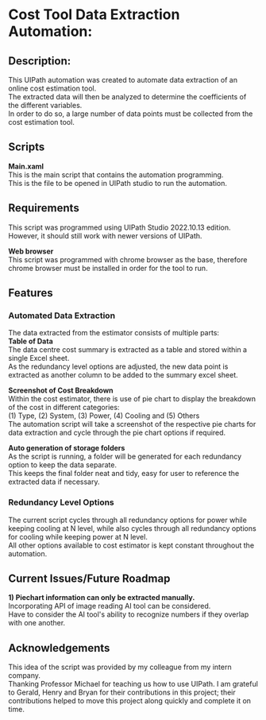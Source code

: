 # Cost Tool Data Extraction Automation:
  
## Description:
This UIPath automation was created to automate data extraction of an online cost estimation tool.  
The extracted data will then be analyzed to determine the coefficients of the different variables.  
In order to do so, a large number of data points must be collected from the cost estimation tool.  
  
## Scripts  
__Main.xaml__  
This is the main script that contains the automation programming.  
This is the file to be opened in UIPath studio to run the automation.  
  
## Requirements
This script was programmed using UIPath Studio 2022.10.13 edition.  
However, it should still work with newer versions of UIPath.  
  
__Web browser__  
This script was programmed with chrome browser as the base, therefore chrome browser must be installed in order for the tool to run.  
  
## Features
### Automated Data Extraction
The data extracted from the estimator consists of multiple parts:  
__Table of Data__  
The data centre cost summary is extracted as a table and stored within a single Excel sheet.  
As the redundancy level options are adjusted, the new data point is extracted as another column to be added to the summary excel sheet.  

__Screenshot of Cost Breakdown__  
Within the cost estimator, there is use of pie chart to display the breakdown of the cost in different categories:  
(1) Type, (2) System, (3) Power, (4) Cooling and (5) Others  
The automation script will take a screenshot of the respective pie charts for data extraction and cycle through the pie chart options if required.  

__Auto generation of storage folders__  
As the script is running, a folder will be generated for each redundancy option to keep the data separate.  
This keeps the final folder neat and tidy, easy for user to reference the extracted data if necessary.  

### Redundancy Level Options
The current script cycles through all redundancy options for power while keeping cooling at N level, while also cycles through all redundancy options for cooling while keeping power at N level.  
All other options available to cost estimator is kept constant throughout the automation.  

## Current Issues/Future Roadmap
__1) Piechart information can only be extracted manually.__  
  Incorporating API of image reading AI tool can be considered.  
  Have to consider the AI tool's ability to recognize numbers if they overlap with one another.  

## Acknowledgements  
This idea of the script was provided by my colleague from my intern company.  
Thanking Professor Michael for teaching us how to use UIPath.
I am grateful to Gerald, Henry and Bryan for their contributions in this project; their contributions helped to move this project along quickly and complete it on time.
